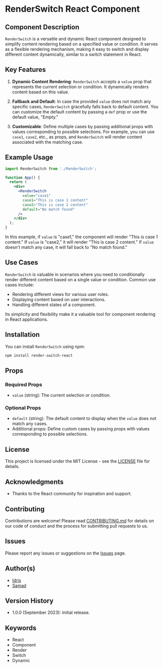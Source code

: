 # RenderSwitch React Component

## Component Description

`RenderSwitch` is a versatile and dynamic React component designed to simplify content rendering based on a specified value or condition. It serves as a flexible rendering mechanism, making it easy to switch and display different content dynamically, similar to a switch statement in React.

## Key Features

1. **Dynamic Content Rendering**: `RenderSwitch` accepts a `value` prop that represents the current selection or condition. It dynamically renders content based on this value.

2. **Fallback and Default**: In case the provided `value` does not match any specific cases, `RenderSwitch` gracefully falls back to default content. You can customize the default content by passing a `def` prop or use the default value, "Empty."

3. **Customizable**: Define multiple cases by passing additional props with values corresponding to possible selections. For example, you can use `case1`, `case2`, etc., as props, and `RenderSwitch` will render content associated with the matching case.

## Example Usage

```jsx
import RenderSwitch from './RenderSwitch';

function App() {
  return (
    <div>
      <RenderSwitch
        value="case1"
        case1="This is case 1 content"
        case2="This is case 2 content"
        default="No match found"
      />
    </div>
  );
}
```

In this example, if `value` is "case1," the component will render "This is case 1 content." If `value` is "case2," it will render "This is case 2 content." If `value` doesn't match any case, it will fall back to "No match found."

## Use Cases

`RenderSwitch` is valuable in scenarios where you need to conditionally render different content based on a single value or condition. Common use cases include:

- Rendering different views for various user roles.
- Displaying content based on user interactions.
- Handling different states of a component.

Its simplicity and flexibility make it a valuable tool for component rendering in React applications.

## Installation

You can install `RenderSwitch` using npm:

```bash
npm install render-switch-react
```

## Props

### Required Props

- `value` (string): The current selection or condition.

### Optional Props

- `default` (string): The default content to display when the `value` does not match any cases.
- Additional props: Define custom cases by passing props with values corresponding to possible selections.

## License

This project is licensed under the MIT License - see the [LICENSE](LICENSE) file for details.

## Acknowledgments

- Thanks to the React community for inspiration and support.

## Contributing

Contributions are welcome! Please read [CONTRIBUTING.md](CONTRIBUTING.md) for details on our code of conduct and the process for submitting pull requests to us.

## Issues

Please report any issues or suggestions on the [Issues](https://github.com/hideeLaalaa/renderswitch/issues) page.

## Author(s)

- [Idris](https://github.com/hideeLaalaa)
- [Samad](https://github.com/DOriginalSamxie)

## Version History

- 1.0.0 (September 2023): Initial release.

## Keywords

- React
- Component
- Render
- Switch
- Dynamic
